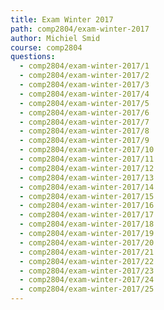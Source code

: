 ```yaml
---
title: Exam Winter 2017
path: comp2804/exam-winter-2017
author: Michiel Smid
course: comp2804
questions:
  - comp2804/exam-winter-2017/1
  - comp2804/exam-winter-2017/2
  - comp2804/exam-winter-2017/3
  - comp2804/exam-winter-2017/4
  - comp2804/exam-winter-2017/5
  - comp2804/exam-winter-2017/6
  - comp2804/exam-winter-2017/7
  - comp2804/exam-winter-2017/8
  - comp2804/exam-winter-2017/9
  - comp2804/exam-winter-2017/10
  - comp2804/exam-winter-2017/11
  - comp2804/exam-winter-2017/12
  - comp2804/exam-winter-2017/13
  - comp2804/exam-winter-2017/14
  - comp2804/exam-winter-2017/15
  - comp2804/exam-winter-2017/16
  - comp2804/exam-winter-2017/17
  - comp2804/exam-winter-2017/18
  - comp2804/exam-winter-2017/19
  - comp2804/exam-winter-2017/20
  - comp2804/exam-winter-2017/21
  - comp2804/exam-winter-2017/22
  - comp2804/exam-winter-2017/23
  - comp2804/exam-winter-2017/24
  - comp2804/exam-winter-2017/25
---
```

